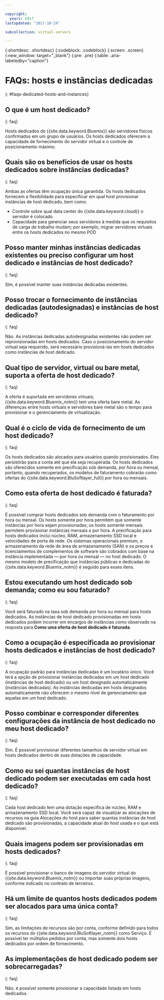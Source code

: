 ```yaml
---

copyright:
  years: 2017
lastupdated: "2017-10-24"

subcollection: virtual-servers

---
```


{:shortdesc: .shortdesc}
{:codeblock: .codeblock}
{:screen: .screen}
{:new_window: target="_blank"}
{:pre: .pre}
{:table: .aria-labeledby="caption"}


# FAQs: hosts e instâncias dedicadas
{: #faqs-dedicated-hosts-and-instances}

## O que é um host dedicado?
{: faq}

Hosts dedicados do {{site.data.keyword.Bluemix}} são servidores físicos confirmados em um grupo de usuários. Os hosts dedicados oferecem a capacidade de fornecimento do servidor virtual e o controle de posicionamento máximo.

## Quais são os benefícios de usar os hosts dedicados sobre instâncias dedicadas?
{: faq}

Ambas as ofertas têm ocupação única garantida. Os hosts dedicados fornecem a flexibilidade para especificar em qual host provisionar instâncias de host dedicado, bem como:
   * Controle sobre qual data center do {{site.data.keyword.cloud}} o servidor é colocado
   * Capacidade para gerenciar seus servidores à medida que os requisitos de carga de trabalho mudam; por exemplo, migrar servidores virtuais entre os hosts dedicados no mesmo POD

## Posso manter minhas instâncias dedicadas existentes ou preciso configurar um host dedicado e instâncias de host dedicado?
{: faq}

Sim, é possível manter suas instâncias dedicadas existentes.

## Posso trocar o fornecimento de instâncias dedicadas (autodesignadas) e instâncias de host dedicado?
{: faq}

Não. As instâncias dedicadas autodesignadas existentes não podem ser reprovisionadas em hosts dedicados. Caso o posicionamento do servidor virtual seja requerido, será necessário provisioná-las em hosts dedicados como instâncias de host dedicado.

## Qual tipo de servidor, virtual ou bare metal, suporta a oferta de host dedicado?
{: faq}

A oferta é suportada em servidores virtuais; {{site.data.keyword.Bluemix_notm}} tem uma oferta bare metal. As diferenças entre hosts virtuais e servidores bare metal são o tempo para provisionar e o gerenciamento de virtualização.

## Qual é o ciclo de vida de fornecimento de um host dedicado?
{: faq}

Os hosts dedicados são alocados para usuários quando provisionados. Eles persistirão para a conta até que ela seja recuperada. Os hosts dedicados são oferecidos somente em precificação sob demanda, por hora ou mensal, portanto, quando recuperados, os modelos de faturamento cobrarão como ofertas do {{site.data.keyword.BluSoftlayer_full}} por hora ou mensais.

## Como esta oferta de host dedicado é faturada?
{: faq}

É possível comprar hosts dedicados sob demanda com o faturamento por hora ou mensal. Os hosts somente por hora permitem que somente instâncias por hora sejam provisionadas; os hosts somente mensais permitem provisionar instâncias mensais *e* por hora. A precificação para hosts dedicados inclui núcleo, RAM, armazenamento SSD local e velocidades de porta de rede. Os sistemas operacionais premium, o armazenamento da rede de área de armazenamento (SAN) e os preços e licenciamentos de complementos de software são cobrados com base na instância implementada — por hora ou mensal — no host dedicado. O mesmo modelo de precificação que instâncias públicas e dedicadas do {{site.data.keyword.Bluemix_notm}} é seguido para esses itens.

## Estou executando um host dedicado sob demanda; como eu sou faturado?
{: faq}

Você será faturado na taxa sob demanda por hora ou mensal para hosts dedicados. As instâncias de host dedicado provisionadas em hosts dedicados podem incorrer em encargos de instâncias como observado na resposta para **Como uma oferta de host dedicado é faturada**.

## Como a ocupação é especificada ao provisionar hosts dedicados e instâncias de host dedicado?
{: faq}

A ocupação padrão para instâncias dedicadas é um locatário único. Você terá a opção de provisionar instâncias dedicadas em um host dedicado (instâncias de host dedicado) ou um host designado automaticamente (instâncias dedicadas). As instâncias dedicadas em hosts designados automaticamente não oferecem o mesmo nível de gerenciamento que aquelas em um host dedicado.

## Posso combinar e corresponder diferentes configurações da instância de host dedicado no meu host dedicado?
{: faq}

Sim. É possível provisionar diferentes tamanhos de servidor virtual em hosts dedicados dentro de suas dotações de capacidade.

## Como eu sei quantas instâncias de host dedicado podem ser executadas em cada host dedicado?
{: faq}

Cada host dedicado tem uma dotação específica de núcleo, RAM e armazenamento SSD local. Você será capaz de visualizar as alocações de recursos na guia Alocações do host para saber quantas instâncias de host dedicado são provisionadas, a capacidade atual do host usada e o que está disponível.

## Quais imagens podem ser provisionadas em hosts dedicados?
{: faq}

É possível provisionar o banco de imagens do servidor virtual do {{site.data.keyword.Bluemix_notm}} ou importar suas próprias imagens, conforme indicado no contrato de terceiros.

## Há um limite de quantos hosts dedicados podem ser alocados para uma única conta?
{: faq}

Sim, as limitações de recursos são por conta, conforme definido para todos os recursos do {{site.data.keyword.BluSoftlayer_notm}} como Serviço. É possível ter múltiplos pedidos por conta, mas somente dois hosts dedicados por ordem de fornecimento.

## As implementações de host dedicado podem ser sobrecarregadas?
{: faq}

Não, é possível somente provisionar a capacidade listada em hosts dedicados.
